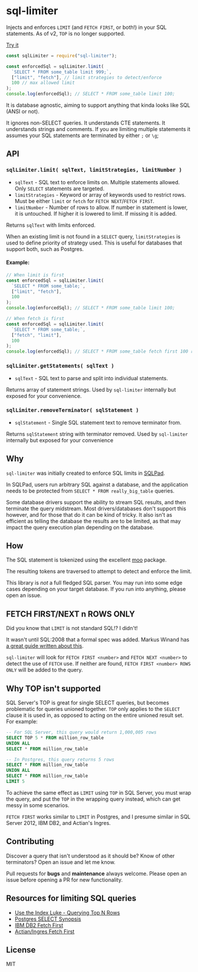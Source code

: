 # sql-limiter

Injects and enforces `LIMIT` (and `FETCH FIRST`, or both!) in your SQL statements. As of v2, `TOP` is no longer supported.

[Try it](https://rickbergfalk.github.io/sql-limiter/)

```js
const sqlLimiter = require("sql-limiter");

const enforcedSql = sqlLimiter.limit(
  `SELECT * FROM some_table limit 999;`,
  ["limit", "fetch"], // limit strategies to detect/enforce
  100 // max allowed limit
);
console.log(enforcedSql); // SELECT * FROM some_table limit 100;
```

It is database agnostic, aiming to support anything that kinda looks like SQL (ANSI or not).

It ignores non-SELECT queries. It understands CTE statements. It understands strings and comments. If you are limiting multiple statements it assumes your SQL statements are terminated by either `;` or `\g`;

## API

### `sqlLimiter.limit( sqlText, limitStrategies, limitNumber )`

- `sqlText` - SQL text to enforce limits on. Multiple statements allowed. Only `SELECT` statements are targeted.
- `limitStrategies` - Keyword or array of keywords used to restrict rows. Must be either `limit` or `fetch` for `FETCH NEXT`/`FETCH FIRST`.
- `limitNumber` - Number of rows to allow. If number in statement is lower, it is untouched. If higher it is lowered to limit. If missing it is added.

Returns `sqlText` with limits enforced.

When an existing limit is not found in a `SELECT` query, `limitStrategies` is used to define priority of strategy used. This is useful for databases that support both, such as Postgres.

#### Example:

```js
// When limit is first
const enforcedSql = sqlLimiter.limit(
  `SELECT * FROM some_table;`,
  ["limit", "fetch"],
  100
);
console.log(enforcedSql); // SELECT * FROM some_table limit 100;

// When fetch is first
const enforcedSql = sqlLimiter.limit(
  `SELECT * FROM some_table;`,
  ["fetch", "limit"],
  100
);
console.log(enforcedSql); // SELECT * FROM some_table fetch first 100 rows only;
```

### `sqlLimiter.getStatements( sqlText )`

- `sqlText` - SQL text to parse and split into individual statements.

Returns array of statement strings. Used by `sql-limiter` internally but exposed for your convenience.

### `sqlLimiter.removeTerminator( sqlStatement )`

- `sqlStatement` - Single SQL statement text to remove terminator from.

Returns `sqlStatement` string with terminator removed. Used by `sql-limiter` internally but exposed for your convenience

## Why

`sql-limiter` was initially created to enforce SQL limits in [SQLPad](https://github.com/rickbergfalk/sqlpad).

In SQLPad, users run arbitrary SQL against a database, and the application needs to be protected from `SELECT * FROM really_big_table` queries.

Some database drivers support the ability to stream SQL results, and then terminate the query midstream. Most drivers/databases don't support this however, and for those that do it can be kind of tricky. It also isn't as efficient as telling the database the results are to be limited, as that may impact the query execution plan depending on the database.

## How

The SQL statement is tokenized using the excellent [moo](https://www.npmjs.com/package/moo) package.

The resulting tokens are traversed to attempt to detect and enforce the limit.

This library is _not_ a full fledged SQL parser. You may run into some edge cases depending on your target database. If you run into anything, please open an issue.

## FETCH FIRST/NEXT n ROWS ONLY

Did you know that `LIMIT` is not standard SQL!? I didn't!

It wasn't until SQL:2008 that a formal spec was added. Markus Winand has [a great guide written about this](https://use-the-index-luke.com/sql/partial-results/top-n-queries).

`sql-limiter` will look for `FETCH FIRST <number>` and `FETCH NEXT <number>` to detect the use of `FETCH` use. If neither are found, `FETCH FIRST <number> ROWS ONLY` will be added to the query.

## Why TOP isn't supported

SQL Server's TOP is great for single SELECT queries, but becomes problematic for queries unioned together. `TOP` only applies to the `SELECT` clause it is used in, as opposed to acting on the entire unioned result set. For example:

```sql
-- For SQL Server, this query would return 1,000,005 rows
SELECT TOP 5 * FROM million_row_table
UNION ALL
SELECT * FROM million_row_table

-- In Postgres, this query returns 5 rows
SELECT * FROM million_row_table
UNION ALL
SELECT * FROM million_row_table
LIMIT 5
```

To achieve the same effect as `LIMIT` using `TOP` in SQL Server, you must wrap the query, and put the `TOP` in the wrapping query instead, which can get messy in some scenarios.

`FETCH FIRST` works similar to `LIMIT` in Postgres, and I presume similar in SQL Server 2012, IBM DB2, and Actian's Ingres.

## Contributing

Discover a query that isn't understood as it should be? Know of other terminators? Open an issue and let me know.

Pull requests for **bugs** and **maintenance** always welcome. Please open an issue before opening a PR for new functionality.

## Resources for limiting SQL queries

- [Use the Index Luke - Querying Top N Rows](https://use-the-index-luke.com/sql/partial-results/top-n-queries)
- [Postgres SELECT Synopsis](https://www.postgresql.org/docs/12/sql-select.html)
- [IBM DB2 Fetch First](https://www.ibm.com/support/knowledgecenter/SSEPEK_10.0.0/sqlref/src/tpc/db2z_sql_fetchfirstclause.html)
- [Actian/Ingres Fetch First](https://docs.actian.com/ingres/10s/index.html#page/SQLRef%2FFETCH_FIRST_Clause_and_OFFSET_Clause.htm%23)

## License

MIT
